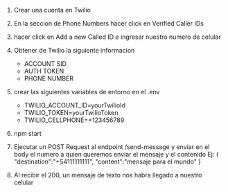 1. Crear una cuenta en Twilio
2. En la seccion de Phone Numbers hacer click en Verified Caller IDs
3. hacer click en Add a new Called ID e ingresar nuestro numero de celular
4. Obtener de Twilio la siguiente informacion
   - ACCOUNT SID
   - AUTH TOKEN
   - PHONE NUMBER
5. crear las siguientes variables de entorno en el .env

   - TWILIO_ACCOUNT_ID=yourTwilioId
   - TWILIO_TOKEN=yourTwilioToken
   - TWILIO_CELLPHONE=+123456789

6. npm start
7. Ejecutar un POST Request al endpoint /send-message y enviar en el body el numero a quien queremos enviar el mensaje y el contenido
   Ej:
   {
   "destination":"+54111111111",
   "content":"mensaje para el mundo"
   }
8. Al recibir el 200, un mensaje de texto nos habra llegado a nuestro celular
